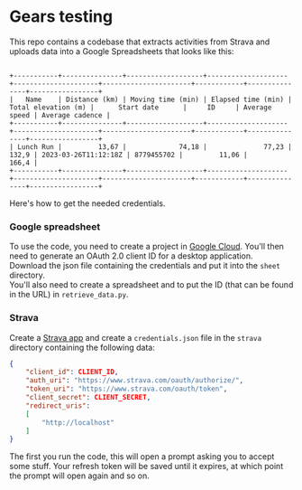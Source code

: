 # Gears testing
This repo contains a codebase that extracts activities from Strava and uploads data into a Google Spreadsheets that looks like this:
```

+-----------+---------------+-------------------+--------------------+---------------------+----------------------+------------+---------------+-----------------+
|   Name    | Distance (km) | Moving time (min) | Elapsed time (min) | Total elevation (m) |      Start date      |     ID     | Average speed | Average cadence |
+-----------+---------------+-------------------+--------------------+---------------------+----------------------+------------+---------------+-----------------+
| Lunch Run |         13,67 |             74,18 |              77,23 |               132,9 | 2023-03-26T11:12:18Z | 8779455702 |         11,06 |           166,4 |
+-----------+---------------+-------------------+--------------------+---------------------+----------------------+------------+---------------+-----------------+

```

Here's how to get the needed credentials.

### Google spreadsheet
To use the code, you need to create a project in [Google Cloud](https://console.cloud.google.com/). You'll then need to generate an OAuth 2.0 client ID for a desktop application.  
Download the json file containing the credentials and put it into the `sheet` directory.  
You'll also need to create a spreadsheet and to put the ID (that can be found in the URL) in `retrieve_data.py`.

### Strava
Create a [Strava app](https://www.strava.com/settings/api) and create a `credentials.json` file in the `strava` directory containing the following data:
```json
{
    "client_id": CLIENT_ID,
    "auth_uri": "https://www.strava.com/oauth/authorize/",
    "token_uri": "https://www.strava.com/oauth/token",
    "client_secret": CLIENT_SECRET,
    "redirect_uris":
    [
        "http://localhost"
    ]
}
```
The first you run the code, this will open a prompt asking you to accept some stuff. Your refresh token will be saved until it expires, at which point the prompt will open again and so on.
